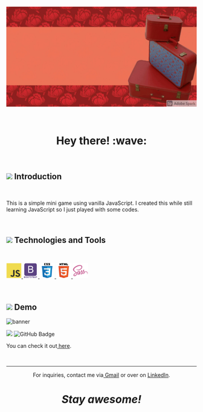 ![banner](banner.gif)

<br>

<h1 align='center'> Hey there! :wave:</h1>

<br>

## <img src="https://media.giphy.com/media/mGcNjsfWAjY5AEZNw6/giphy.gif" width="50"> Introduction
<br>
<p align='left'>
This is a simple mini game using vanilla JavaScript. I created this while still learning JavaScript so I just played with some codes.
</p>
<br>

## <img src="https://media.giphy.com/media/fYSnHlufseco8Fh93Z/giphy.gif" width="30"> Technologies and Tools

<br>

<p align="left"> <a href="https://developer.mozilla.org/en-US/docs/Web/JavaScript" target="_blank"> <img src="https://raw.githubusercontent.com/devicons/devicon/master/icons/javascript/javascript-original.svg" alt="javascript" width="40" height="40"/> </a> <a href="https://getbootstrap.com" target="_blank"> <img src="https://raw.githubusercontent.com/devicons/devicon/master/icons/bootstrap/bootstrap-plain-wordmark.svg" alt="bootstrap" width="40" height="40"/> </a> <a href="https://www.w3schools.com/css/" target="_blank"> <img src="https://raw.githubusercontent.com/devicons/devicon/master/icons/css3/css3-original-wordmark.svg" alt="css3" width="40" height="40"/> </a> <a href="https://www.w3.org/html/" target="_blank"> <img src="https://raw.githubusercontent.com/devicons/devicon/master/icons/html5/html5-original-wordmark.svg" alt="html5" width="40" height="40"/> </a> <a href="https://sass-lang.com" target="_blank"> <img src="https://raw.githubusercontent.com/devicons/devicon/master/icons/sass/sass-original.svg" alt="sass" width="40" height="40"/> </a> </p>

<br>

## <img src="https://media.giphy.com/media/VgCDAzcKvsR6OM0uWg/giphy.gif" width="50"> Demo 

![banner](demo.gif)

<p align="left">
<a><img src="https://komarev.com/ghpvc/?username=jmbanasihan">
</a>
<a><img src="https://img.shields.io/github/followers/jmbanasihan?label=Followers&style=social" alt="GitHub Badge"></a>
</p>

<p align='left'>You can check it out<a href="https://jmbanasihan.github.io/lottery-game/"> here</a>.</p> 

<br><hr>

<p align='center'>For inquiries, contact me via<a href = "mailto:janimargaret09@gmail.com"> Gmail</a> or over on <a href="https://www.linkedin.com/in/janiel-banasihan/">LinkedIn</a>.</p>

<h1 align='center'><i>Stay awesome!</i></h1>
